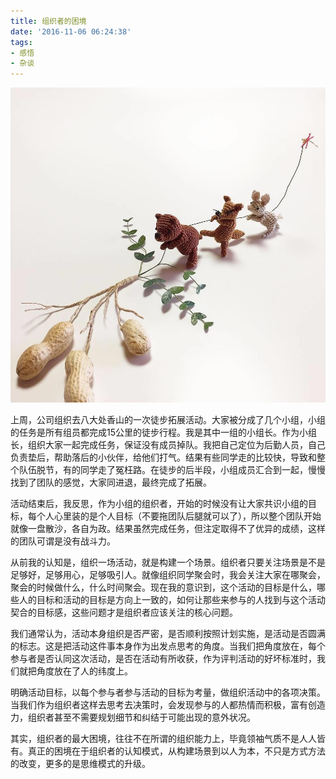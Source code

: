 ```yaml
---
title: 组织者的困境
date: '2016-11-06 06:24:38'
tags:
- 感悟
- 杂谈
---
```


![alt](/assets/images/20161106.jpeg)

上周，公司组织去八大处香山的一次徒步拓展活动。大家被分成了几个小组，小组的任务是所有组员都完成15公里的徒步行程。我是其中一组的小组长。作为小组长，组织大家一起完成任务，保证没有成员掉队。我把自己定位为后勤人员，自己负责垫后，帮助落后的小伙伴，给他们打气。结果有些同学走的比较快，导致和整个队伍脱节，有的同学走了冤枉路。在徒步的后半段，小组成员汇合到一起，慢慢找到了团队的感觉，大家同进退，最终完成了拓展。

活动结束后，我反思，作为小组的组织者，开始的时候没有让大家共识小组的目标，每个人心里装的是个人目标（不要拖团队后腿就可以了），所以整个团队开始就像一盘散沙，各自为政。结果虽然完成任务，但注定取得不了优异的成绩，这样的团队可谓是没有战斗力。

从前我的认知是，组织一场活动，就是构建一个场景。组织者只要关注场景是不是足够好，足够用心，足够吸引人。就像组织同学聚会时，我会关注大家在哪聚会，聚会的时候做什么，什么时间聚会。现在我的意识到，这个活动的目标是什么，哪些人的目标和活动的目标是方向上一致的，如何让那些来参与的人找到与这个活动契合的目标感，这些问题才是组织者应该关注的核心问题。

我们通常认为，活动本身组织是否严密，是否顺利按照计划实施，是活动是否圆满的标志。这是把活动这件事本身作为出发点思考的角度。当我们把角度放在，每个参与者是否认同这次活动，是否在活动有所收获，作为评判活动的好坏标准时，我们就把角度放在了人的纬度上。

明确活动目标，以每个参与者参与活动的目标为考量，做组织活动中的各项决策。当我们作为组织者这样去思考去决策时，会发现参与的人都热情而积极，富有创造力，组织者甚至不需要规划细节和纠结于可能出现的意外状况。

其实，组织者的最大困境，往往不在所谓的组织能力上，毕竟领袖气质不是人人皆有。真正的困境在于组织者的认知模式，从构建场景到以人为本，不只是方式方法的改变，更多的是思维模式的升级。